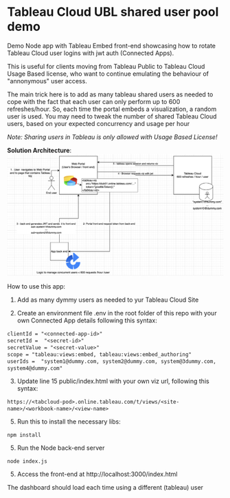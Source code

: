 # Tableau Cloud UBL shared user pool demo
 
 Demo Node app with Tableau Embed front-end showcasing how to rotate Tableau Cloud user logins with jwt auth (Connected Apps).

 This is useful for clients moving from Tableau Public to Tableau Cloud Usage Based license, who want to continue emulating the behaviour of "annonymous" user access. 
 
 The main trick here is to add as many tableau shared users as needed to cope with the fact that each user can only perform up to 600 refreshes/hour. So, each time the portal embeds a visualization, a random user is used. You may need to tweak the number of shared Tableau Cloud users, based on your expected concurrency and usage per hour 

 _Note: Sharing users in Tableau is only allowed with Usage Based License!_

 **Solution Architecture**:
 ![Alt text](architecture.png?raw=true)

How to use this app:
1) Add as many dymmy users as needed to yur Tableau Cloud Site

2) Create an environment file .env in the root folder of this repo with your own Connected App details following this syntax:
```
clientId = "<connected-app-id>"
secretId =  "<secret-id>"
secretValue = "<secret-value>"
scope = "tableau:views:embed, tableau:views:embed_authoring"
userIds =  "system1@dummy.com, system2@dummy.com, system@3dummy.com, system4@dummy.com" 
```

3) Update line 15 public/index.html with your own viz url, following this syntax:
 ```
 https://<tabcloud-pod>.online.tableau.com/t/views/<site-name>/<workbook-name>/<view-name>
 ```

5) Run this to install the necessary libs:
```
npm install
```

5) Run the Node back-end server
```
node index.js
```

5) Access the front-end at http://localhost:3000/index.html

The dashboard should load each time using a different (tableau) user 
      
